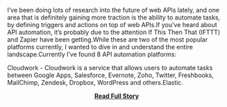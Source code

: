 <p>I&rsquo;ve been doing lots of research into the future of web APIs lately, and one area that is definitely gaining more traction is the ability to automate tasks, by defining triggers and actions on top of web APIs.If you&rsquo;ve heard about API automation, it&rsquo;s probably due to the attention If This Then That (IFTTT) and Zapier have been getting.While these are two of the most popular platforms currently, I wanted to dive in and understand the entire landscape.Currently I&rsquo;ve found 8 API automation platforms:



  
Cloudwork - Cloudwork is a service that allows users to automate tasks between Google Apps, Salesforce, Evernote, Zoho, Twitter, Freshbooks, MailChimp, Zendesk, Dropbox, WordPress and others.Elastic.</p>
<center><p><a href="http://www.apievangelist.com/2012/08/21/api-automation-platforms/" style='padding:25px; font-sze:18px; font-weight: bold;'>Read Full Story</a></p></center>
